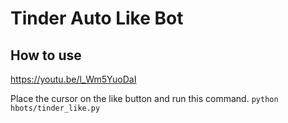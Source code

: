 # Tinder Auto Like Bot

## How to use
 https://youtu.be/l_Wm5YuoDaI

 Place the cursor on the like button and run this command.
 `python hbots/tinder_like.py`
